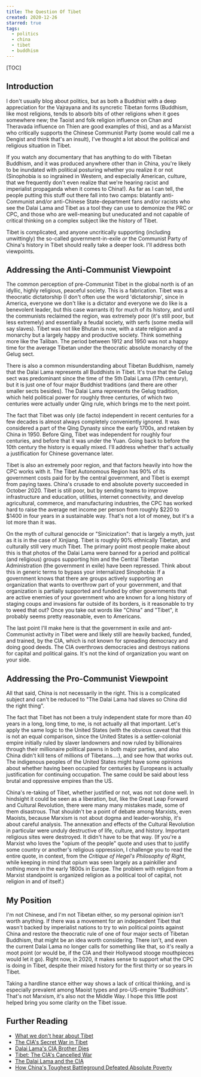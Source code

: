 ```yaml
---
title: The Question Of Tibet
created: 2020-12-26
starred: true
tags:
  - politics
  - china
  - tibet
  - buddhism
---
```


[TOC]

## Introduction

I don't usually blog about politics, but as both a Buddhist with a deep
appreciation for the Vajrayana and its syncretic Tibetan forms (Buddhism, like
most religions, tends to absorb bits of other religions when it goes somewhere
new; the Taoist and folk religion influence on Chan and Theravada influence on
Thien are good examples of this), and as a Marxist who critically supports the
Chinese Communist Party (some would call me a Dengist and think that's an
insult), I've thought a lot about the political and religious situation in
Tibet.

If you watch any documentary that has anything to do with Tibetan Buddhism, and
it was produced anywhere other than in China, you're likely to be inundated with
political posturing whether you realize it or not (Sinophobia is so ingrained in
Western, and especially American, culture, that we frequently don't even realize
that we're hearing racist and imperialist propaganda when it comes to China!).
As far as I can tell, the people putting this stuff out there fall into two
camps: blatantly anti-Communist and/or anti-Chinese State-department fans
and/or racists who see the Dalai Lama and Tibet as a tool they can use to
demonize the PRC or CPC, and those who are well-meaning but uneducated and not
capable of critical thinking on a complex subject like the history of Tibet.

Tibet is complicated, and anyone uncritically supporting (including unwittingly)
the so-called government-in-exile _or_ the Communist Party of China's history in
Tibet should really take a deeper look. I'll address both viewpoints.

## Addressing the Anti-Communist Viewpoint

The common perception of pre-Communist Tibet in the global north is of an
idyllic, highly religious, peaceful society. This is a fabrication. Tibet was a
theocratic dictatorship (I don't often use the word 'dictatorship', since in
America, everyone we don't like is a dictator and everyone we do like is a
benevolent leader, but this case warrants it) for much of its history, and until
the communists reclaimed the region, was extremely poor (it's still poor, but
less extremely) and essentially a feudal society, with serfs (some media will
say slaves). Tibet was not like Bhutan is now, with a state religion and a
monarchy but a largely happy and productive society. Think something more like
the Taliban. The period between 1912 and 1950 was not a happy time for the
average Tibetan under the theocratic absolute monarchy of the Gelug sect.

There is also a common misunderstanding about Tibetan Buddhism, namely that the
Dalai Lama represents all Buddhists in Tibet. It's true that the Gelug sect was
predominant since the time of the 5th Dalai Lama (17th century), but it is just
one of four major Buddhist traditions (and there are other smaller sects
besides). The Dalai Lama represents the Gelug tradition, which held political
power for roughly three centuries, of which two centuries were actually under
Qing rule, which brings me to the next point.

The fact that Tibet was only (de facto) independent in recent centuries for a
few decades is almost always completely conveniently ignored. It was considered
a part of the Qing Dynasty since the early 1700s, and retaken by China in 1950.
Before Qing, Tibet was independent for roughly four centuries, and before that
it was under the Yuan. Going back to before the 10th century the history is
equally mixed. I'll address whether that's actually a justification for Chinese
governance later.

Tibet is also an extremely poor region, and that factors heavily into how the
CPC works with it. The Tibet Autonomous Region has 90% of its government costs
paid for by the central government, and Tibet is exempt from paying taxes.
China's crusade to end absolute poverty succeeded in October 2020. Tibet is
still poor, but by sending teams to improve infrastructure and education,
utilities, internet connectivity, and develop agricultural, commerce, and
manufacturing industries, the CPC has worked hard to raise the average net
income per person from roughly $220 to $1400 in four years in a sustainable way.
That's not a lot of money, but it's a lot more than it was.

On the myth of cultural genocide or "Sinicization": that is largely a myth, just
as it is in the case of Xinjiang. Tibet is roughly 90% ethnically Tibetan, and
culturally still very much Tibet. The primary point most people make about this
is that photos of the Dalai Lama were banned for a period and political (and
religious) groups supporting him and the Central Tibetan Administration (the
government in exile) have been repressed. Think about this in generic terms to
bypass your internalized Sinophobia: If a government knows that there are groups
actively supporting an organization that wants to overthrow part of your
government, and that organization is partially supported and funded by other
governments that are active enemies of your government who are known for a long
history of staging coups and invasions far outside of its borders, is it
reasonable to try to weed that out? Once you take out words like "China" and
"Tibet", it probably seems pretty reasonable, even to Americans.

The last point I'll make here is that the government in exile and ant-Communist
activity in Tibet were and likely still are heavily backed, funded, and trained,
by the CIA, which is not known for spreading democracy and doing good deeds. The
CIA overthrows democracies and destroys nations for capital and political gains.
It's not the kind of organization you want on your side.

## Addressing the Pro-Communist Viewpoint

All that said, China is not necessarily in the right. This is a complicated
subject and can't be reduced to "The Dalai Lama had slaves so China did the
right thing".

The fact that Tibet has not been a truly independent state for more than 40
years in a long, long time, to me, is not actually all that important. Let's
apply the same logic to the United States (with the obvious caveat that this is
not an equal comparison, since the United States is a settler-colonial empire
initially ruled by slaver landowners and now ruled by billionaires through their
millionaire political pawns in both major parties, and also China didn't kill
tens of millions of Tibetans....), and see how that works out. The indigenous
peoples of the United States might have some opinions about whether having been
occupied for centuries by Europeans is actually justification for continuing
occupation. The same could be said about less brutal and oppressive empires than
the US.

China's re-taking of Tibet, whether justified or not, was not not done well. In
hindsight it could be seen as a liberation, but, like the Great Leap Forward and
Cultural Revolution, there were many many mistakes made, some of them
disastrous. That shouldn't be a point of debate among Marxists, even Maoists,
because Marxism is not about dogma and leader-worship, it's about careful
analysis. The annexation and effects of the Cultural Revolution in particular
were unduly destructive of life, culture, and history. Important religious sites
were destroyed. It didn't have to be that way. (If you're a Marxist who loves
the "opium of the people" quote and uses that to justify some country or
another's religious oppression, I challenge you to read the entire quote, in
context, from the _Critique of Hegel's Philosophy of Right_, while keeping in
mind that opium was seen largely as a painkiller and nothing more in the early
1800s in Europe. The problem with religion from a Marxist standpoint is
organized religion as a political tool of capital, not religion in and of
itself.)

## My Position

I'm not Chinese, and I'm not Tibetan either, so my personal opinion isn't worth
anything. If there was a movement for an independent Tibet that wasn't backed by
imperialist nations to try to win political points against China and restore the
theocratic rule of one of four major sects of Tibetan Buddhism, that might be an
idea worth considering. There isn't, and even the current Dalai Lama no longer
calls for something like that, so it's really a moot point (or would be, if the
CIA and their Hollywood stooge mouthpieces would let it go). Right now, in 2020,
it makes sense to support what the CPC is doing in Tibet, despite their mixed
history for the first thirty or so years in Tibet.

Taking a hardline stance either way shows a lack of critical thinking, and is
especially prevalent among Maoist types and pro-US-empire "Buddhists". That's
not Marxism, it's also not the Middle Way. I hope this little post helped bring
you some clarity on the Tibet issue.

## Further Reading

* [What we don't hear about
  Tibet](https://www.theguardian.com/commentisfree/2009/feb/10/tibet-china-feudalism)
* [The CIA's Secret War in
  Tibet](https://www.chicagotribune.com/news/ct-xpm-1997-01-26-9701270002-story.html)
* [Dalai Lama's CIA Brother
  Dies](https://www.reuters.com/article/us-china-tibet/dalai-lamas-pro-independence-brother-dies-in-u-s-idUSPEK19832520080906)
* [Tibet: The CIA's Cancelled
  War](https://www.nybooks.com/daily/2013/04/09/cias-cancelled-war-tibet/)
* [The Dalai Lama and the CIA](https://www.umsl.edu/~thomaskp/dalai.htm)
* [How China's Toughest Battleground Defeated Absolute
  Poverty](https://news.cgtn.com/news/2020-10-16/How-Tibet-eliminated-absolute-poverty-despite-harsh-climate--UDkSdO4J5S/index.html)

